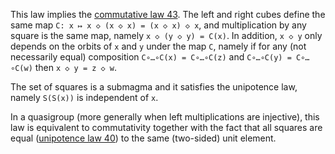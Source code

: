 This law implies the [commutative law 43](https://teorth.github.io/equational_theories/implications/?43).  The left and right cubes define the same map `C: x ↦ x ◇ (x ◇ x) = (x ◇ x) ◇ x`, and multiplication by any square is the same map, namely `x ◇ (y ◇ y) = C(x)`.  In addition, `x ◇ y` only depends on the orbits of `x` and `y` under the map `C`, namely if for any (not necessarily equal) composition `C∘…∘C(x) = C∘…∘C(z)` and `C∘…∘C(y) = C∘…∘C(w)` then `x ◇ y = z ◇ w`.

The set of squares is a submagma and it satisfies the unipotence law, namely `S(S(x))` is independent of `x`.

In a quasigroup (more generally when left multiplications are injective), this law is equivalent to commutativity together with the fact that all squares are equal ([unipotence law 40](https://teorth.github.io/equational_theories/implications/?40)) to the same (two-sided) unit element.
